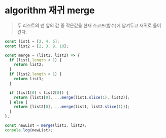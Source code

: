 # algorithm 재귀 merge

> 두 리스트의 맨 앞의 값 중 작은값을 현재 스코프(함수)에 남겨두고 재귀로 들어간다.

```js
const list1 = [2, 4, 6];
const list2 = [2, 3, 9, 10];

const merge = (list1, list2) => {
  if (list1.length < 1) {
    return list2;
  }
  if (list2.length < 1) {
    return list1;
  }

  if (list1[0] < list2[0]) {
    return [list1[0], ...merge(list1.slice(1), list2)];
  } else {
    return [list2[0], ...merge(list1, list2.slice(1))];
  }
};

const newList = merge(list1, list2);
console.log(newList);
```
